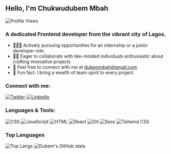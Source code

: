 ## Hello, I'm Chukwudubem Mbah

![Profile Views](https://hits.dwyl.com/dubemmbah/dubemmbah/READMEmd.svg)

### A dedicated Frontend developer from the vibrant city of Lagos.

* 👨🏾‍💻 Actively pursuing opportunities for an internship or a junior developer role.
* 👬🏾 Eager to collaborate with like-minded individuals enthusiastic about crafting innovative projects
* 💬 Feel free to connect with me at dubemmbah@gmail.com
* 🤩 Fun fact: I bring a wealth of team spirit to every project


### Connect with me:
[![Twitter](https://img.shields.io/twitter/follow/your_twitter_handle?style=social)](https://twitter.com/dubem_mbah)
[![LinkedIn](https://img.shields.io/badge/LinkedIn-Connect-blue)](https://www.linkedin.com/in/dubem-mbah/)

### Languages & Tools: 
![CSS](https://img.shields.io/badge/-CSS-1572B6?style=flat-square&logo=css3&logoColor=white)
![JavaScript](https://img.shields.io/badge/-JavaScript-F7DF1E?style=flat-square&logo=javascript&logoColor=black)
![HTML](https://img.shields.io/badge/-HTML-E34F26?style=flat-square&logo=html5&logoColor=white)
![React](https://img.shields.io/badge/-React-61DAFB?style=flat-square&logo=react&logoColor=white)
![Git](https://img.shields.io/badge/-Git-F05032?style=flat-square&logo=git&logoColor=white)
![Sass](https://img.shields.io/badge/-Sass-CC6699?style=flat-square&logo=sass&logoColor=white)
![Tailwind CSS](https://img.shields.io/badge/-Tailwind_CSS-38B2AC?style=flat-square&logo=tailwind-css&logoColor=white)

### Top Languages
![Top Langs](https://github-readme-stats.vercel.app/api/top-langs/?username=dubemmbah&hide_progress=true&custom_icon=https://img.icons8.com/material-two-tone/24/000000/github.png)
![Dubem's GitHub stats](https://github-readme-stats.vercel.app/api?username=dubemmbah&show=reviews&hide_rank=true)
